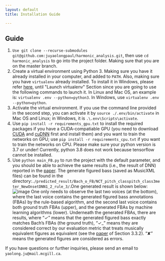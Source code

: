 ```yaml
---
layout: default
title: Installation Guide

---
```


## Guide

1. `Use git clone --recurse-submodules git@github.com:juyaolongpaul/harmonic_analysis.git`, then use `cd harmonic_analysis` to go into the project folder. Making sure that you are on the master branch.
2. Create a virtual environment using Python 3. Making sure you have it already installed in your computer, and added to `PATH`. Also, making sure you have `virtualenv` already installed. To install it in Windows, please refer [here](https://programwithus.com/learn-to-code/Pip-and-virtualenv-on-Windows/), until "Launch virtualenv" Section since you are going to use the following commands to launch it. In Linux and Mac OS, an example is: `virtualenv .env --python=python3`. In Windows, use `virtualenv .env --python=python`.
3. Activate the virtual environment. If you use the command line provided in the second step, you can activate it by `source ./.env/bin/activate` in Mac OS and Linux; in Windows, it is `.\.env\Scripts\activate`.
4. Use `pip install -r requirements_gpu.txt` to install the required packages if you have a CUDA-compatiable GPU (you need to download [CUDA](https://developer.nvidia.com/cuda-90-download-archive) and [cuDNN]( https://developer.nvidia.com/cudnn) first and install them) and you want to train the networks on GPU; use `pip install -r requirements_cpu.txt` if you want to train the networks on CPU. Please make sure your python version is 3.7 or under! Currently, python 3.8 does not work because tensorflow cannot be installed.
5. Use `python main_FB.py` to run the project with the default parameter, and you should be able to achieve the same results (i.e., the result of DNN) reported in the [paper](). The generate figured bass (saved as MusicXML files) can be found in the directory:`./predicted_result/Bach_o_FB/NCT_pitch_classpitch_class3meter_NewOnsetDNN1_2_rule_3/`.One generated result is shown below: ![image](https://user-images.githubusercontent.com/9313094/89348526-b5a40180-d67a-11ea-9e16-bf137b4d2f45.png) One only needs to observe the last two voices (at the bottom), where the last voice contains the generated figured bass annotations (FBAs) by the rule-based algorithm, and the second last voice contains both ground truth FBAs (upper), and the generated FBAs by machine learning algorithms (lower). Underneath the generated FBAs, there are results, where “✓” means that the generated figured bass exactly matches Bach’s FBAs (the ground truth), “✓_” means they are considered correct by our evaluation metric that treats musically equivalent figures as equivalent (see the [paper]() of Section 3.3.2). “✘” means the generated figures are considered as errors. 

If you have questions or further inquiries, please send an email to `yaolong.ju@mail.mcgill.ca`. 

 
